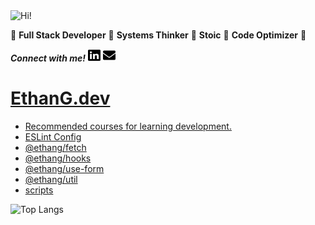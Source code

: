 <img src="https://i.giphy.com/media/3PAL5bChWnak0WJ32x/giphy.webp" alt="Hi!">

:star2: **Full Stack Developer** :star2: **Systems Thinker** :star2: **Stoic** :star2: **Code Optimizer** :star2:

***Connect with me!*** <a href="https://www.linkedin.com/in/ethan-glover/"><img src="https://raw.githubusercontent.com/eglove/eglove/eeb591600b73da426bd298d229e2fd96df019488/linkedin-brands.svg" alt="LinkedIn" width="20px" height="20px"></a> <a href="mailto:hello@ethang.email"><img src="https://raw.githubusercontent.com/eglove/eglove/47aceecf4819797d993f5facc7764cb99d0ab039/envelope-solid.svg" alt="Email" width="20px" height="20px"></a>

# [EthanG.dev](https://www.ethang.dev/)

* [Recommended courses for learning development.](https://introspect.dev/list/e7f779a0-838f-48d1-9aa7-3b3b5c534b8a)
* [ESLint Config](https://github.com/eglove/eslint-config-ethang)
* [@ethang/fetch](https://github.com/eglove/fetch)
* [@ethang/hooks](https://github.com/eglove/hooks)
* [@ethang/use-form](https://github.com/eglove/use-form)
* [@ethang/util](https://github.com/eglove/util)
* [scripts](https://github.com/eglove/scripts)

![Top Langs](https://github-readme-stats.vercel.app/api/top-langs/?username=eglove&layout=compact)
